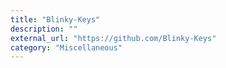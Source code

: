 ```yaml
---
title: "Blinky-Keys"
description: ""
external_url: "https://github.com/Blinky-Keys"
category: "Miscellaneous"
---
```


